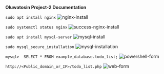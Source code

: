 **Oluwatosin Project-2 Documentation**

`sudo apt install nginx`
![nginx-install](nginx-install.jpg)


`sudo systemctl status nginx`
![success-nginx-install](success-nginx-install.jpg)


`sudo apt install mysql-server`
![mysql-install](mysql-install.jpg)


`sudo mysql_secure_installation`
![mysql-installation](mysql-installation.jpg)



`mysql>  SELECT * FROM example_database.todo_list;`
![powershell-form](powershell-form.jpg)



`http://<Public_domain_or_IP>/todo_list.php`
![web-form](web-form.jpg)


